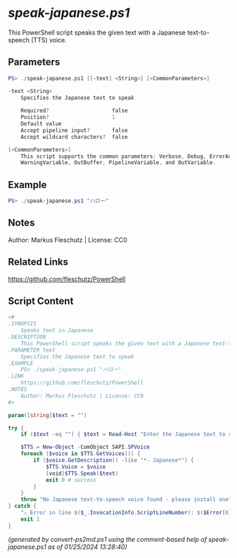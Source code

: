 *speak-japanese.ps1*
================

This PowerShell script speaks the given text with a Japanese text-to-speech (TTS) voice.

Parameters
----------
```powershell
PS> ./speak-japanese.ps1 [[-text] <String>] [<CommonParameters>]

-text <String>
    Specifies the Japanese text to speak
    
    Required?                    false
    Position?                    1
    Default value                
    Accept pipeline input?       false
    Accept wildcard characters?  false

[<CommonParameters>]
    This script supports the common parameters: Verbose, Debug, ErrorAction, ErrorVariable, WarningAction, 
    WarningVariable, OutBuffer, PipelineVariable, and OutVariable.
```

Example
-------
```powershell
PS> ./speak-japanese.ps1 "ハロー"

```

Notes
-----
Author: Markus Fleschutz | License: CC0

Related Links
-------------
https://github.com/fleschutz/PowerShell

Script Content
--------------
```powershell
<#
.SYNOPSIS
	Speaks text in Japanese
.DESCRIPTION
	This PowerShell script speaks the given text with a Japanese text-to-speech (TTS) voice.
.PARAMETER text
	Specifies the Japanese text to speak
.EXAMPLE
	PS> ./speak-japanese.ps1 "ハロー"
.LINK
	https://github.com/fleschutz/PowerShell
.NOTES
	Author: Markus Fleschutz | License: CC0
#>

param([string]$text = "")

try {
	if ($text -eq "") { $text = Read-Host "Enter the Japanese text to speak" }

	$TTS = New-Object -ComObject SAPI.SPVoice
	foreach ($voice in $TTS.GetVoices()) {
		if ($voice.GetDescription() -like "*- Japanese*") { 
			$TTS.Voice = $voice
			[void]$TTS.Speak($text)
			exit 0 # success
		}
	}
	throw "No Japanese text-to-speech voice found - please install one"
} catch {
	"⚠️ Error in line $($_.InvocationInfo.ScriptLineNumber): $($Error[0])"
	exit 1
}
```

*(generated by convert-ps2md.ps1 using the comment-based help of speak-japanese.ps1 as of 01/25/2024 13:28:40)*
